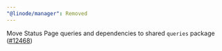 ```yaml
---
"@linode/manager": Removed
---
```


Move Status Page queries and dependencies to shared `queries` package ([#12468](https://github.com/linode/manager/pull/12468))
